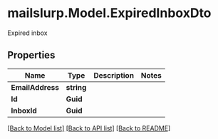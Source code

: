 # mailslurp.Model.ExpiredInboxDto
Expired inbox
## Properties

Name | Type | Description | Notes
------------ | ------------- | ------------- | -------------
**EmailAddress** | **string** |  | 
**Id** | **Guid** |  | 
**InboxId** | **Guid** |  | 

[[Back to Model list]](../README#documentation-for-models) [[Back to API list]](../README#documentation-for-api-endpoints) [[Back to README]](../README)

